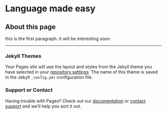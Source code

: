 <h1>Language made easy</h1>

<h2>About this page</h2>
<p>this is the first paragraph. it will be interesting soon</p>

<hr>






### Jekyll Themes

Your Pages site will use the layout and styles from the Jekyll theme you have selected in your [repository settings](https://github.com/AnnabelleLognon/TEST1/settings). The name of this theme is saved in the Jekyll `_config.yml` configuration file.

### Support or Contact

Having trouble with Pages? Check out our [documentation](https://help.github.com/categories/github-pages-basics/) or [contact support](https://github.com/contact) and we’ll help you sort it out.
